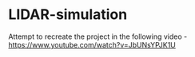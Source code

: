 # LIDAR-simulation
Attempt to recreate the project in the following video - 
https://www.youtube.com/watch?v=JbUNsYPJK1U
